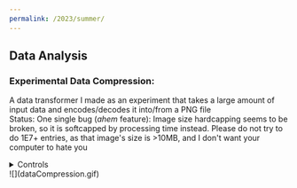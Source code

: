 ```yaml
---
permalink: /2023/summer/
---
```

## Data Analysis
### Experimental Data Compression:
A data transformer I made as an experiment that takes a large amount of input data and encodes/decodes it into/from a PNG file  
Status: One single bug (*ahem* feature): Image size hardcapping seems to be broken, so it is softcapped by processing time instead. Please do not try to do 1E7+ entries, as that image's size is >10MB, and I don't want your computer to hate you
<details>
    <summary>Controls</summary>
    <p>
    &emsp;To Run: dotnet run --project ./2023/Summer/DataAnalysis/experimental_data_compression/experimental_data_compression.csproj
    </p>
</details>
![](dataCompression.gif)

<h2></h2>